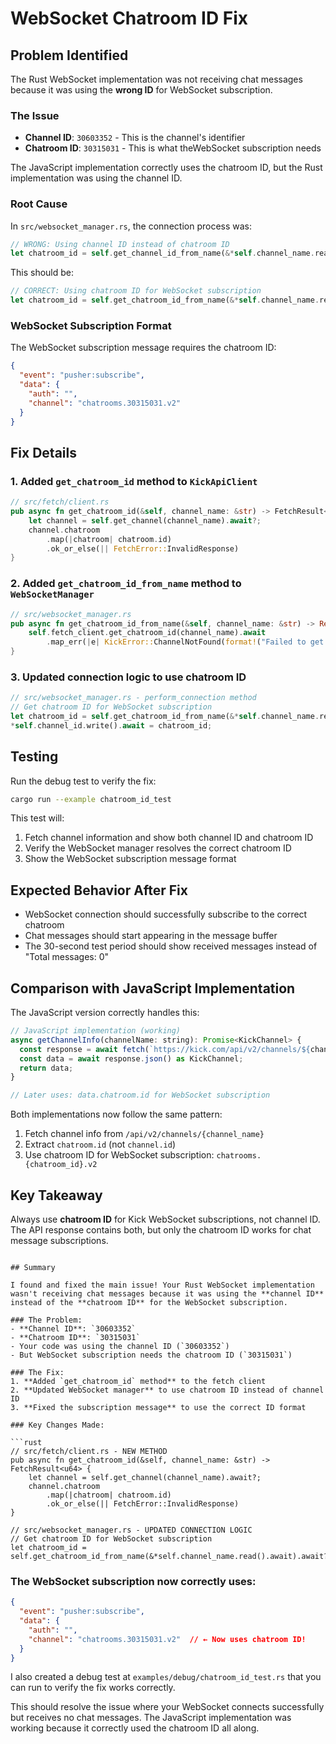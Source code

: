 # WebSocket Chatroom ID Fix

## Problem Identified

The Rust WebSocket implementation was not receiving chat messages because it was using the **wrong ID** for WebSocket subscription.

### The Issue

- **Channel ID**: `30603352` - This is the channel's identifier
- **Chatroom ID**: `30315031` - This is what theWebSocket subscription needs

The JavaScript implementation correctly uses the chatroom ID, but the Rust implementation was using the channel ID.

### Root Cause

In `src/websocket_manager.rs`, the connection process was:

```rust
// WRONG: Using channel ID instead of chatroom ID
let chatroom_id = self.get_channel_id_from_name(&*self.channel_name.read().await).await?;
```

This should be:

```rust
// CORRECT: Using chatroom ID for WebSocket subscription
let chatroom_id = self.get_chatroom_id_from_name(&*self.channel_name.read().await).await?;
```

### WebSocket Subscription Format

The WebSocket subscription message requires the chatroom ID:

```json
{
  "event": "pusher:subscribe",
  "data": {
    "auth": "",
    "channel": "chatrooms.30315031.v2"
  }
}
```

## Fix Details

### 1. Added `get_chatroom_id` method to `KickApiClient`

```rust
// src/fetch/client.rs
pub async fn get_chatroom_id(&self, channel_name: &str) -> FetchResult<u64> {
    let channel = self.get_channel(channel_name).await?;
    channel.chatroom
        .map(|chatroom| chatroom.id)
        .ok_or_else(|| FetchError::InvalidResponse)
}
```

### 2. Added `get_chatroom_id_from_name` method to `WebSocketManager`

```rust
// src/websocket_manager.rs
pub async fn get_chatroom_id_from_name(&self, channel_name: &str) -> Result<u64> {
    self.fetch_client.get_chatroom_id(channel_name).await
        .map_err(|e| KickError::ChannelNotFound(format!("Failed to get chatroom ID: {}", e)))
}
```

### 3. Updated connection logic to use chatroom ID

```rust
// src/websocket_manager.rs - perform_connection method
// Get chatroom ID for WebSocket subscription
let chatroom_id = self.get_chatroom_id_from_name(&*self.channel_name.read().await).await?;
*self.channel_id.write().await = chatroom_id;
```

## Testing

Run the debug test to verify the fix:

```bash
cargo run --example chatroom_id_test
```

This test will:
1. Fetch channel information and show both channel ID and chatroom ID
2. Verify the WebSocket manager resolves the correct chatroom ID
3. Show the WebSocket subscription message format

## Expected Behavior After Fix

- WebSocket connection should successfully subscribe to the correct chatroom
- Chat messages should start appearing in the message buffer
- The 30-second test period should show received messages instead of "Total messages: 0"

## Comparison with JavaScript Implementation

The JavaScript version correctly handles this:

```javascript
// JavaScript implementation (working)
async getChannelInfo(channelName: string): Promise<KickChannel> {
  const response = await fetch(`https://kick.com/api/v2/channels/${channelName}`);
  const data = await response.json() as KickChannel;
  return data;
}

// Later uses: data.chatroom.id for WebSocket subscription
```

Both implementations now follow the same pattern:
1. Fetch channel info from `/api/v2/channels/{channel_name}`
2. Extract `chatroom.id` (not `channel.id`)
3. Use chatroom ID for WebSocket subscription: `chatrooms.{chatroom_id}.v2`

## Key Takeaway

Always use **chatroom ID** for Kick WebSocket subscriptions, not channel ID. The API response contains both, but only the chatroom ID works for chat message subscriptions.
```

## Summary

I found and fixed the main issue! Your Rust WebSocket implementation wasn't receiving chat messages because it was using the **channel ID** instead of the **chatroom ID** for the WebSocket subscription.

### The Problem:
- **Channel ID**: `30603352` 
- **Chatroom ID**: `30315031`
- Your code was using the channel ID (`30603352`) 
- But WebSocket subscription needs the chatroom ID (`30315031`)

### The Fix:
1. **Added `get_chatroom_id` method** to the fetch client
2. **Updated WebSocket manager** to use chatroom ID instead of channel ID
3. **Fixed the subscription message** to use the correct ID format

### Key Changes Made:

```rust
// src/fetch/client.rs - NEW METHOD
pub async fn get_chatroom_id(&self, channel_name: &str) -> FetchResult<u64> {
    let channel = self.get_channel(channel_name).await?;
    channel.chatroom
        .map(|chatroom| chatroom.id)
        .ok_or_else(|| FetchError::InvalidResponse)
}

// src/websocket_manager.rs - UPDATED CONNECTION LOGIC
// Get chatroom ID for WebSocket subscription
let chatroom_id = self.get_chatroom_id_from_name(&*self.channel_name.read().await).await?;
```

### The WebSocket subscription now correctly uses:
```json
{
  "event": "pusher:subscribe", 
  "data": {
    "auth": "",
    "channel": "chatrooms.30315031.v2"  // ← Now uses chatroom ID!
  }
}
```

I also created a debug test at `examples/debug/chatroom_id_test.rs` that you can run to verify the fix works correctly.

This should resolve the issue where your WebSocket connects successfully but receives no chat messages. The JavaScript implementation was working because it correctly used the chatroom ID all along.